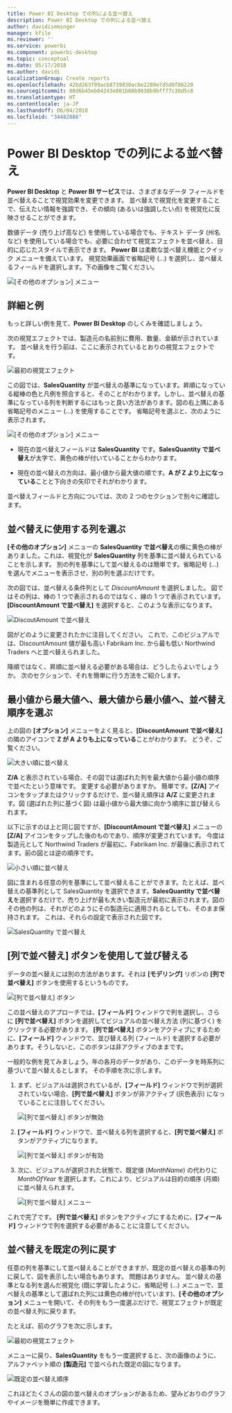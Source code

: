 ```yaml
---
title: Power BI Desktop での列による並べ替え
description: Power BI Desktop での列による並べ替え
author: davidiseminger
manager: kfile
ms.reviewer: ''
ms.service: powerbi
ms.component: powerbi-desktop
ms.topic: conceptual
ms.date: 05/17/2018
ms.author: davidi
LocalizationGroup: Create reports
ms.openlocfilehash: 42bd263f09acb8739830ac6e2280e7d5d0f86228
ms.sourcegitcommit: 80d6b45eb84243e801b60b9038b9bff77c30d5c8
ms.translationtype: HT
ms.contentlocale: ja-JP
ms.lasthandoff: 06/04/2018
ms.locfileid: "34482086"
---
```

# <a name="sort-by-column-in-power-bi-desktop"></a>Power BI Desktop での列による並べ替え
**Power BI Desktop** と **Power BI サービス**では、さまざまなデータ フィールドを並べ替えることで視覚効果を変更できます。 並べ替えで視覚化を変更することで、伝えたい情報を強調でき、その傾向 (あるいは強調したい点) を視覚化に反映させることができます。

数値データ (売り上げ高など) を使用している場合でも、テキスト データ (州名など) を使用している場合でも、必要に合わせて視覚エフェクトを並べ替え、目的に応じたスタイルで表示できます。  **Power BI** は柔軟な並べ替え機能とクイック メニューを備えています。 視覚効果画面で省略記号 (...) を選択し、並べ替えるフィールドを選択します。下の画像をご覧ください。

![[その他のオプション] メニュー](media/desktop-sort-by-column/sortbycolumn_2.png)

## <a name="more-depth-and-an-example"></a>詳細と例
もっと詳しい例を見て、**Power BI Desktop** のしくみを確認しましょう。

次の視覚エフェクトでは、製造元の名前別に費用、数量、金額が示されています。 並べ替えを行う前は、ここに表示されているとおりの視覚エフェクトです。

![最初の視覚エフェクト](media/desktop-sort-by-column/sortbycolumn_1.png)

この図では、**SalesQuantity** が並べ替えの基準になっています。昇順になっている縦棒の色と凡例を照合すると、そのことがわかります。しかし、並べ替えの基準になっている列を判断するにはもっと良い方法があります。図の右上隅にある省略記号のメニュー (...) を使用することです。 省略記号を選ぶと、次のように表示されます。

![[その他のオプション] メニュー](media/desktop-sort-by-column/sortbycolumn_2.png)

* 現在の並べ替えフィールドは **SalesQuantity** です。**SalesQuantity で並べ替え**が太字で、黄色の棒が付いていることからわかります。 

* 現在の並べ替えの方向は、最小値から最大値の順です。**A が Z より上になっている**ことと下向きの矢印でそれがわかります。

並べ替えフィールドと方向については、次の 2 つのセクションで別々に確認します。

## <a name="selecting-which-column-to-use-for-sorting"></a>並べ替えに使用する列を選ぶ
**[その他のオプション]** メニューの **SalesQuantity で並べ替え**の横に黄色の棒がありました。これは、視覚化が **SalesQuantity** 列を基準に並べ替えられていることを示します。 別の列を基準にして並べ替えるのは簡単です。省略記号 (...) を選んでメニューを表示させ、別の列を選ぶだけです。

次の図では、並べ替える条件列として *DiscountAmount* を選択しました。 図ではその列は、棒の 1 つで表示されるのではなく、線の 1 つで表示されています。 **[DiscountAmount で並べ替え]** を選択すると、このような表示になります。

![DiscoutAmount で並べ替え](media/desktop-sort-by-column/sortbycolumn_3.png)

図がどのように変更されたかに注目してください。 これで、このビジュアルでは、DiscountAmount 値が最も高い Fabrikam Inc. から最も低い Northwind Traders へと並べ替えられました。 

降順ではなく、昇順に並べ替える必要がある場合は、どうしたらよいでしょうか。 次のセクションで、それを簡単に行う方法をご紹介します。

## <a name="selecting-the-sort-order---smallest-to-largest-largest-to-smallest"></a>最小値から最大値へ、最大値から最小値へ、並べ替え順序を選ぶ
上の図の **[オプション]** メニューをよく見ると、**[DiscountAmount で並べ替え]** の隣のアイコンで **Z が A よりも上になっている**ことがわかります。 どうぞ、ご覧ください。

![大きい順に並べ替え](media/desktop-sort-by-column/sortbycolumn_4.png)

**Z/A** と表示されている場合、その図では選ばれた列を最大値から最小値の順序で並べたという意味です。 変更する必要がありますか。 簡単です。**[Z/A]** アイコンをタップまたはクリックするだけで、並べ替え順序は **A/Z** に変更されます。図 (選ばれた列に基づく図) は最小値から最大値に向かう順序に並び替えられます。

以下に示すのは上と同じ図ですが、**[DiscountAmount で並べ替え]** メニューの **[Z/A]** アイコンをタップした後のものであり、順序が変更されています。 今度は製造元として Northwind Traders が最初に、Fabrikam Inc. が最後に表示されてます。前の図とは逆の順序です。

![小さい順に並べ替え](media/desktop-sort-by-column/sortbycolumn_5.png)

図に含まれる任意の列を基準にして並べ替えることができます。たとえば、並べ替えの基準列として SalesQuantity を選択できます。**SalesQuantity で並べ替え**を選択するだけで、売り上げが最も大きい製造元が最初に表示されます。図のその他の列は、それがどのようにその製造元に適用されるとしても、そのまま保持されます。 これは、それらの設定で表示された図です。

![SalesQuantity で並べ替え](media/desktop-sort-by-column/sortbycolumn_6.png)

## <a name="sort-using-the-sort-by-column-button"></a>[列で並べ替え] ボタンを使用して並び替える
データの並べ替えには別の方法があります。それは **[モデリング]** リボンの **[列で並べ替え]** ボタンを使用するというものです。

![[列で並べ替え] ボタン](media/desktop-sort-by-column/sortbycolumn_8.png)

この並べ替えのアプローチでは、**[フィールド]** ウィンドウで列を選択し、さらに **[列で並べ替え]** ボタンを選択してビジュアルの並べ替え方法 (列に基づく) をクリックする必要があります。 **[列で並べ替え]** ボタンをアクティブにするために、**[フィールド]** ウィンドウで、並び替える列 (フィールド) を選択する必要があります。そうしないと、このボタンは非アクティブのままです。

一般的な例を見てみましょう。年の各月のデータがあり、このデータを時系列に基づいて並べ替えるとします。 その手順を次に示します。

1. まず、ビジュアルは選択されているが、**[フィールド]** ウィンドウで列が選択されていない場合、**[列で並べ替え]** ボタンが非アクティブ (灰色表示) になっていることに注目してください。
   
   ![[列で並べ替え] ボタンが無効](media/desktop-sort-by-column/sortbycolumn_9.png)

2. **[フィールド]** ウィンドウで、並べ替える列を選択すると、**[列で並べ替え]** ボタンがアクティブになります。
   
   ![[列で並べ替え] ボタンが有効](media/desktop-sort-by-column/sortbycolumn_10.png)
3. 次に、ビジュアルが選択された状態で、既定値 (*MonthName*) の代わりに *MonthOfYear* を選択します。これにより、ビジュアルは目的の順序 (月順) に並べ替えられます。
   
   ![[列で並べ替え] メニュー](media/desktop-sort-by-column/sortbycolumn_11.png)

これで完了です。 **[列で並べ替え]** ボタンをアクティブにするために、**[フィールド]** ウィンドウで列を選択する必要があることに注意してください。

## <a name="getting-back-to-default-column-for-sorting"></a>並べ替えを既定の列に戻す
任意の列を基準にして並べ替えることができますが、既定の並べ替えの基準の列に戻して、図を表示したい場合もあります。 問題はありません。 並べ替えの基準となる列を選んだ視覚化 (既に学習したように、省略記号 (...) メニューで、並べ替えの基準として選ばれた列には黄色の棒が付いています)、**[その他のオプション]** メニューを開いて、その列をもう一度選ぶだけで、視覚エフェクトが既定の並べ替え列に戻ります。

たとえば、前のグラフを次に示します。

![最初の視覚エフェクト](media/desktop-sort-by-column/sortbycolumn_6.png)

メニューに戻り、**SalesQuantity** をもう一度選択すると、次の画像のように、アルファベット順の **[製造元]** で並べられた既定の図になります。

![既定の並べ替え順序](media/desktop-sort-by-column/sortbycolumn_7.png)

これほどたくさんの図の並べ替えのオプションがあるため、望みどおりのグラフやイメージを簡単に作成できます。

